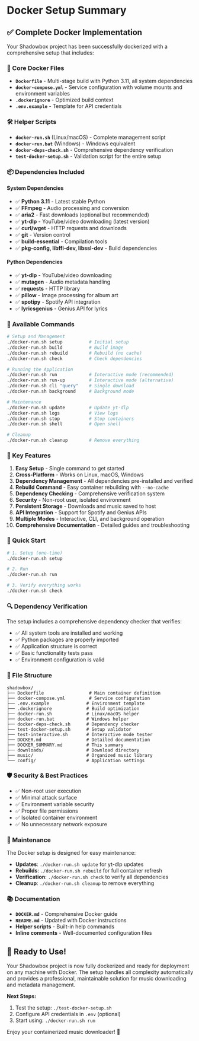 # Docker Setup Summary

## ✅ Complete Docker Implementation

Your Shadowbox project has been successfully dockerized with a comprehensive setup that includes:

### 🐳 Core Docker Files
- **`Dockerfile`** - Multi-stage build with Python 3.11, all system dependencies
- **`docker-compose.yml`** - Service configuration with volume mounts and environment variables
- **`.dockerignore`** - Optimized build context
- **`.env.example`** - Template for API credentials

### 🛠️ Helper Scripts
- **`docker-run.sh`** (Linux/macOS) - Complete management script
- **`docker-run.bat`** (Windows) - Windows equivalent
- **`docker-deps-check.sh`** - Comprehensive dependency verification
- **`test-docker-setup.sh`** - Validation script for the entire setup

### 📦 Dependencies Included

#### System Dependencies
- ✅ **Python 3.11** - Latest stable Python
- ✅ **FFmpeg** - Audio processing and conversion
- ✅ **aria2** - Fast downloads (optional but recommended)
- ✅ **yt-dlp** - YouTube/video downloading (latest version)
- ✅ **curl/wget** - HTTP requests and downloads
- ✅ **git** - Version control
- ✅ **build-essential** - Compilation tools
- ✅ **pkg-config, libffi-dev, libssl-dev** - Build dependencies

#### Python Dependencies
- ✅ **yt-dlp** - YouTube/video downloading
- ✅ **mutagen** - Audio metadata handling
- ✅ **requests** - HTTP library
- ✅ **pillow** - Image processing for album art
- ✅ **spotipy** - Spotify API integration
- ✅ **lyricsgenius** - Genius API for lyrics

### 🚀 Available Commands

```bash
# Setup and Management
./docker-run.sh setup          # Initial setup
./docker-run.sh build          # Build image
./docker-run.sh rebuild        # Rebuild (no cache)
./docker-run.sh check          # Check dependencies

# Running the Application
./docker-run.sh run            # Interactive mode (recommended)
./docker-run.sh run-up         # Interactive mode (alternative)
./docker-run.sh cli "query"    # Single download
./docker-run.sh background     # Background mode

# Maintenance
./docker-run.sh update         # Update yt-dlp
./docker-run.sh logs           # View logs
./docker-run.sh stop           # Stop containers
./docker-run.sh shell          # Open shell

# Cleanup
./docker-run.sh cleanup        # Remove everything
```

### 🔧 Key Features

1. **Easy Setup** - Single command to get started
2. **Cross-Platform** - Works on Linux, macOS, Windows
3. **Dependency Management** - All dependencies pre-installed and verified
4. **Rebuild Command** - Easy container rebuilding with `--no-cache`
5. **Dependency Checking** - Comprehensive verification system
6. **Security** - Non-root user, isolated environment
7. **Persistent Storage** - Downloads and music saved to host
8. **API Integration** - Support for Spotify and Genius APIs
9. **Multiple Modes** - Interactive, CLI, and background operation
10. **Comprehensive Documentation** - Detailed guides and troubleshooting

### 🎯 Quick Start

```bash
# 1. Setup (one-time)
./docker-run.sh setup

# 2. Run
./docker-run.sh run

# 3. Verify everything works
./docker-run.sh check
```

### 🔍 Dependency Verification

The setup includes a comprehensive dependency checker that verifies:
- ✅ All system tools are installed and working
- ✅ Python packages are properly imported
- ✅ Application structure is correct
- ✅ Basic functionality tests pass
- ✅ Environment configuration is valid

### 📁 File Structure

```
shadowbox/
├── Dockerfile                 # Main container definition
├── docker-compose.yml         # Service configuration
├── .env.example              # Environment template
├── .dockerignore             # Build optimization
├── docker-run.sh             # Linux/macOS helper
├── docker-run.bat            # Windows helper
├── docker-deps-check.sh      # Dependency checker
├── test-docker-setup.sh      # Setup validator
├── test-interactive.sh       # Interactive mode tester
├── DOCKER.md                 # Detailed documentation
├── DOCKER_SUMMARY.md         # This summary
├── downloads/                # Download directory
├── music/                    # Organized music library
└── config/                   # Application settings
```

### 🛡️ Security & Best Practices

- ✅ Non-root user execution
- ✅ Minimal attack surface
- ✅ Environment variable security
- ✅ Proper file permissions
- ✅ Isolated container environment
- ✅ No unnecessary network exposure

### 🔄 Maintenance

The Docker setup is designed for easy maintenance:
- **Updates**: `./docker-run.sh update` for yt-dlp updates
- **Rebuilds**: `./docker-run.sh rebuild` for full container refresh
- **Verification**: `./docker-run.sh check` to verify all dependencies
- **Cleanup**: `./docker-run.sh cleanup` to remove everything

### 📚 Documentation

- **`DOCKER.md`** - Comprehensive Docker guide
- **`README.md`** - Updated with Docker instructions
- **Helper scripts** - Built-in help commands
- **Inline comments** - Well-documented configuration files

## 🎉 Ready to Use!

Your Shadowbox project is now fully dockerized and ready for deployment on any machine with Docker. The setup handles all complexity automatically and provides a professional, maintainable solution for music downloading and metadata management.

**Next Steps:**
1. Test the setup: `./test-docker-setup.sh`
2. Configure API credentials in `.env` (optional)
3. Start using: `./docker-run.sh run`

Enjoy your containerized music downloader! 🎵